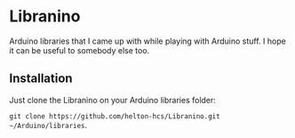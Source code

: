 # Libranino
Arduino libraries that I came up with while playing with Arduino stuff. I hope it can be useful to somebody else too.

## Installation
Just clone the Libranino on your Arduino libraries folder:

`git clone https://github.com/helton-hcs/Libranino.git ~/Arduino/libraries`.
